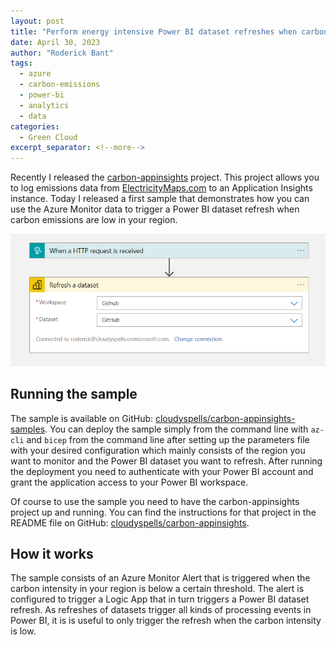 ```yaml
---
layout: post
title: "Perform energy intensive Power BI dataset refreshes when carbon emissions are low"
date: April 30, 2023
author: "Roderick Bant"
tags:
  - azure
  - carbon-emissions
  - power-bi
  - analytics
  - data
categories:
  - Green Cloud
excerpt_separator: <!--more-->
---
```

Recently I released the
[carbon-appinsights](https://github.com/cloudyspells/carbon-appinsights)
project. This project allows you to log emissions data from
[ElectricityMaps.com](https://www.electricitymaps.com/) to an Application
Insights instance. Today I released a first sample that demonstrates how you
can use the Azure Monitor data to trigger a Power BI dataset refresh when
carbon emissions are low in your region.

![Power BI dataset refresh](../assets/images/la-lowco2-refresh-pbi.png)

<!--more-->

## Running the sample

The sample is available on GitHub:
[cloudyspells/carbon-appinsights-samples](https://github.com/cloudyspells/carbon-appinsights-samples/tree/main/samples/refresh-pbi-dataset). You can
deploy the sample simply from the command line with `az-cli` and `bicep` from
the command line after setting up the parameters file with your desired
configuration which mainly consists of the region you want to monitor and the
Power BI dataset you want to refresh. After running the deployment you need to
authenticate with your Power BI account and grant the application access to
your Power BI workspace.

Of course to use the sample you need to have the carbon-appinsights project up
and running. You can find the instructions for that project in the README file
on GitHub: [cloudyspells/carbon-appinsights](https://github.com/cloudyspells/carbon-appinsights).

## How it works

The sample consists of an Azure Monitor Alert that is triggered when the carbon
intensity in your region is below a certain threshold. The alert is configured
to trigger a Logic App that in turn triggers a Power BI dataset refresh. As
refreshes of datasets trigger all kinds of processing events in Power BI, it is
is useful to only trigger the refresh when the carbon intensity is low.
